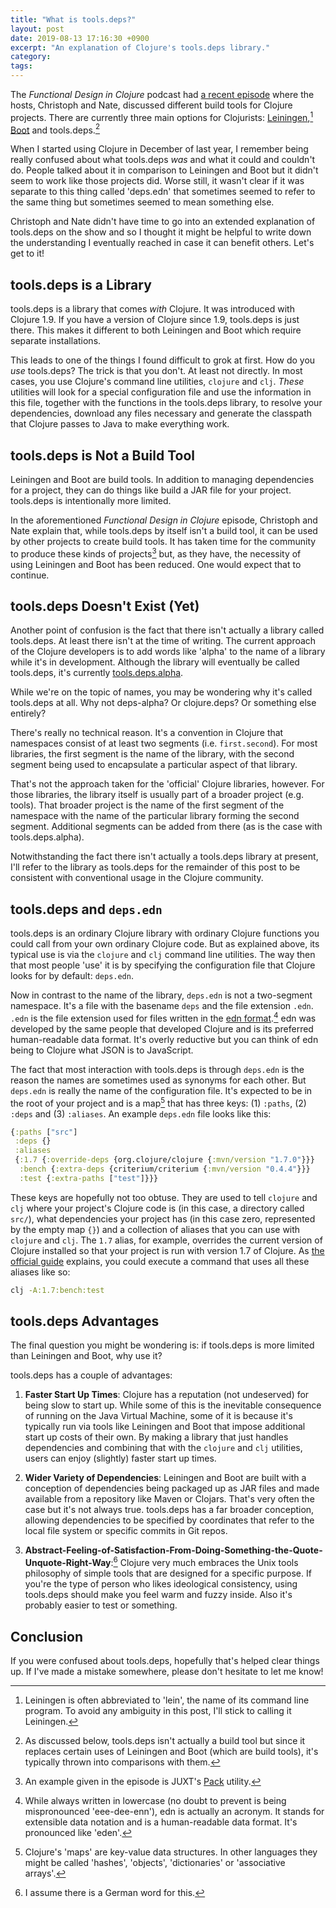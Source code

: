 ```yaml
---
title: "What is tools.deps?"
layout: post
date: 2019-08-13 17:16:30 +0900
excerpt: "An explanation of Clojure's tools.deps library."
category: 
tags: 
---
```


The _Functional Design in Clojure_ podcast had [a recent episode][fdc] where the hosts, Christoph and Nate, discussed different build tools for Clojure projects. There are currently three main options for Clojurists: [Leiningen][lein],[^1] [Boot][boot] and tools.deps.[^2]

[fdc]: https://clojuredesign.club/episode/040-should-i-use-lein-boot-or-tools-deps/ "The page for Episode 40 of the 'Functional Design in Clojure' podcast"

[lein]: https://leiningen.org/ "The homepage of the Leiningen project"

[boot]: https://boot-clj.com/ "The homepage of the Boot project"

When I started using Clojure in December of last year, I remember being really confused about what tools.deps _was_ and what it could and couldn't do. People talked about it in comparison to Leiningen and Boot but it didn't seem to work like those projects did. Worse still, it wasn't clear if it was separate to this thing called 'deps.edn' that sometimes seemed to refer to the same thing but sometimes seemed to mean something else.

Christoph and Nate didn't have time to go into an extended explanation of tools.deps on the show and so I thought it might be helpful to write down the understanding I eventually reached in case it can benefit others. Let's get to it!

## tools.deps is a Library

tools.deps is a library that comes _with_ Clojure. It was introduced with Clojure 1.9. If you have a version of Clojure since 1.9, tools.deps is just there. This makes it different to both Leiningen and Boot which require separate installations.

This leads to one of the things I found difficult to grok at first. How do you _use_ tools.deps? The trick is that you don't. At least not directly. In most cases, you use Clojure's command line utilities, `clojure` and `clj`. _These_ utilities will look for a special configuration file and use the information in this file, together with the functions in the tools.deps library, to resolve your dependencies, download any files necessary and generate the classpath that Clojure passes to Java to make everything work.

## tools.deps is Not a Build Tool

Leiningen and Boot are build tools. In addition to managing dependencies for a project, they can do things like build a JAR file for your project. tools.deps is intentionally more limited.

In the aforementioned _Functional Design in Clojure_ episode, Christoph and Nate explain that, while tools.deps by itself isn't a build tool, it can be used by other projects to create build tools. It has taken time for the community to produce these kinds of projects[^3] but, as they have, the necessity of using Leiningen and Boot has been reduced. One would expect that to continue.

## tools.deps Doesn't Exist (Yet)

Another point of confusion is the fact that there isn't actually a library called tools.deps. At least there isn't at the time of writing. The current approach of the Clojure developers is to add words like 'alpha' to the name of a library while it's in development. Although the library will eventually be called tools.deps, it's currently [tools.deps.alpha][tda].

[tda]: https://github.com/clojure/tools.deps.alpha "The GitHub repository for tools.deps.alpha"

While we're on the topic of names, you may be wondering why it's called tools.deps at all. Why not deps-alpha? Or clojure.deps? Or something else entirely?

There's really no technical reason. It's a convention in Clojure that namespaces consist of at least two segments (i.e. `first.second`). For most libraries, the first segment is the name of the library, with the second segment being used to encapsulate a particular aspect of that library.

That's not the approach taken for the 'official' Clojure libraries, however. For those libraries, the library itself is usually part of a broader project (e.g. tools). That broader project is the name of the first segment of the namespace with the name of the particular library forming the second segment. Additional segments can be added from there (as is the case with tools.deps.alpha).

Notwithstanding the fact there isn't actually a tools.deps library at present, I'll refer to the library as tools.deps for the remainder of this post to be consistent with conventional usage in the Clojure community.

## tools.deps and `deps.edn`

tools.deps is an ordinary Clojure library with ordinary Clojure functions you could call from your own ordinary Clojure code. But as explained above, its typical use is via the `clojure` and `clj` command line utilities. The way then that most people 'use' it is by specifying the configuration file that Clojure looks for by default: `deps.edn`.

Now in contrast to the name of the library, `deps.edn` is not a two-segment namespace. It's a file with the basename `deps` and the file extension `.edn`. `.edn` is the file extension used for files written in the [edn format][edn].[^4] edn was developed by the same people that developed Clojure and is its preferred human-readable data format. It's overly reductive but you can think of edn being to Clojure what JSON is to JavaScript.

[edn]: http://edn-format.org/ "The homepage for edn"

The fact that most interaction with tools.deps is through `deps.edn` is the reason the names are sometimes used as synonyms for each other. But `deps.edn` is really the name of the configuration file. It's expected to be in the root of your project and is a map[^5] that has three keys: (1) `:paths`, (2) `:deps` and (3) `:aliases`. An example `deps.edn` file looks like this:

```clojure
{:paths ["src"]
 :deps {}
 :aliases
 {:1.7 {:override-deps {org.clojure/clojure {:mvn/version "1.7.0"}}}
  :bench {:extra-deps {criterium/criterium {:mvn/version "0.4.4"}}}
  :test {:extra-paths ["test"]}}}
```

These keys are hopefully not too obtuse. They are used to tell `clojure` and `clj` where your project's Clojure code is (in this case, a directory called `src/`), what dependencies your project has (in this case zero, represented by the empty map `{}`) and a collection of aliases that you can use with `clojure` and `clj`. The `1.7` alias, for example, overrides the current version of Clojure installed so that your project is run with version 1.7 of Clojure. As [the official guide][guide] explains, you could execute a command that uses all these aliases like so:

[guide]: https://clojure.org/reference/deps_and_cli "The page 'Deps and CLI' on the official Clojure website"

```sh
clj -A:1.7:bench:test
``` 

## tools.deps Advantages

The final question you might be wondering is: if tools.deps is more limited than Leiningen and Boot, why use it?

tools.deps has a couple of advantages:

1. **Faster Start Up Times**: Clojure has a reputation (not undeserved) for being slow to start up. While some of this is the inevitable consequence of running on the Java Virtual Machine, some of it is because it's typically run via tools like Leiningen and Boot that impose additional start up costs of their own. By making a library that just handles dependencies and combining that with the `clojure` and `clj` utilities, users can enjoy (slightly) faster start up times.

2. **Wider Variety of Dependencies**: Leiningen and Boot are built with a conception of dependencies being packaged up as JAR files and made available from a repository like Maven or Clojars. That's very often the case but it's not always true. tools.deps has a far broader conception, allowing dependencies to be specified by coordinates that refer to the local file system or specific commits in Git repos.

3. **Abstract-Feeling-of-Satisfaction-From-Doing-Something-the-Quote-Unquote-Right-Way**:[^6] Clojure very much embraces the Unix tools philosophy of simple tools that are designed for a specific purpose. If you're the type of person who likes ideological consistency, using tools.deps should make you feel warm and fuzzy inside. Also it's probably easier to test or something.

## Conclusion

If you were confused about tools.deps, hopefully that's helped clear things up. If I've made a mistake somewhere, please don't hesitate to let me know!

[^1]: Leiningen is often abbreviated to 'lein', the name of its command line program. To avoid any ambiguity in this post, I'll stick to calling it Leiningen.

[^2]: As discussed below, tools.deps isn't actually a build tool but since it replaces certain uses of Leiningen and Boot (which are build tools), it's typically thrown into comparisons with them.

[^3]: An example given in the episode is JUXT's [Pack][pack] utility.

[pack]: https://github.com/juxt/pack.alpha "The GitHub repository for JUXT's Pack"

[^4]: While always written in lowercase (no doubt to prevent is being mispronounced 'eee-dee-enn'), edn is actually an acronym. It stands for extensible data notation and is a human-readable data format. It's pronounced like 'eden'.

[^5]: Clojure's 'maps' are key-value data structures. In other languages they might be called 'hashes', 'objects', 'dictionaries' or 'associative arrays'.

[^6]: I assume there is a German word for this.